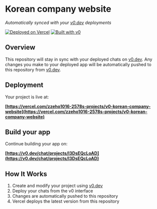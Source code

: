 # Korean company website

*Automatically synced with your [v0.dev](https://v0.dev) deployments*

[![Deployed on Vercel](https://img.shields.io/badge/Deployed%20on-Vercel-black?style=for-the-badge&logo=vercel)](https://vercel.com/zzeho1016-2578s-projects/v0-korean-company-website)
[![Built with v0](https://img.shields.io/badge/Built%20with-v0.dev-black?style=for-the-badge)](https://v0.dev/chat/projects/l3DsEQcLoAD)

## Overview

This repository will stay in sync with your deployed chats on [v0.dev](https://v0.dev).
Any changes you make to your deployed app will be automatically pushed to this repository from [v0.dev](https://v0.dev).

## Deployment

Your project is live at:

**[https://vercel.com/zzeho1016-2578s-projects/v0-korean-company-website](https://vercel.com/zzeho1016-2578s-projects/v0-korean-company-website)**

## Build your app

Continue building your app on:

**[https://v0.dev/chat/projects/l3DsEQcLoAD](https://v0.dev/chat/projects/l3DsEQcLoAD)**

## How It Works

1. Create and modify your project using [v0.dev](https://v0.dev)
2. Deploy your chats from the v0 interface
3. Changes are automatically pushed to this repository
4. Vercel deploys the latest version from this repository
